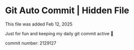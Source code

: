 # Git Auto Commit | Hidden File

This file was added Feb 12, 2025

Just for fun and keeping my daily git commit active 🤪

commit number: 2129127
